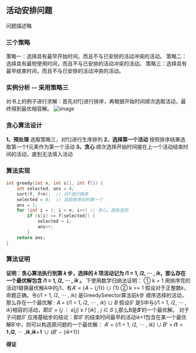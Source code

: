 ## 活动安排问题
问题描述略
### 三个策略
策略一：选择具有最早开始时间，而且不与已安排的活动冲突的活动。
策略二：选择具有最短使用时间，而且不与已安排的活动冲突的活动。
策略三：选择具有最早结束时间，而且不与已安排的活动冲突的活动。
### 实例分析 -- 采用策略三
对书上的例子进行求解：首先对f[]进行排序，再根据开始时间顺次选取活动，最终得到最优相容解。
![image](https://user-images.githubusercontent.com/30978491/114357462-551f7980-9ba4-11eb-8b52-1f5abeebb17b.png)
### 贪心算法设计
**1、预处理** 选取策略三，对f[]进行生序排列
**2、选择第一个活动** 按照排序结果选取第一个f元素作为第一个活动
**3、贪心** 顺次选择开始时间接在上一个活动结束时间的活动，直到无法填入活动
### 算法实现
```c++
int greedy(int n, int s[], int f[]) {
    int selected, ans = 0;
    sort(f, f+n);  // 对f进行排序
    selected = 0;  // 选取排序后的第一个
    ans = 1;
    for (int i = 1; i < n; i++) // 贪心，直到选完
        if (s[i] >= f[selected]) {
            selected = i; 
            ans++;
        }
    return ans;
}
```
### 算法证明
**证明：贪心算法执行到第 𝑘 步，选择的 𝑘 项活动记为 𝑖1 = 1, 𝑖2, ⋯ , 𝑖𝑘，那么存在一个最优解包含 𝑖1 = 1, 𝑖2, ⋯ , 𝑖𝑘 。**
下使用数学归纳法证明：
① k = 1
用排序完的活动1替换最优解A中的𝑗1，有𝐴′ = {𝐴 − {𝑗1}} ∪ {1}
② k >= 1
假设对于正整数𝑘，命题正确。令{𝑖1 = 1, 𝑖2, ⋯ , 𝑖𝑘} 是GreedySelector算法前𝑘步
顺序选择的活动，那么存在一个最优解 : 𝐴 = {𝑖1 = 1, 𝑖2, ⋯ , 𝑖𝑘} ∪ 𝐵
假设𝑆′ 是S中与{𝑖1 = 1, 𝑖2, ⋯ , 𝑖𝑘}相容的活动，即𝑆′ = {𝑗 ｜ 𝑠[𝑗] ≥ 𝑓 [𝑖𝑘] , 𝑗 ∈ 𝑆 },那么B是𝑺′的一个最优解。
对于子问题𝑆′ 应用基础步的结论：即𝑆′ 的结束时间最早的活动𝑖𝑘+1包含在某一个最优解B′中，则可以构造原问题的一个最优解：
𝐴′ = {𝑖1 = 1, 𝑖2, ⋯ , 𝑖𝑘} ∪ 𝐵′ = 𝒊𝟏 = 𝟏,𝒊𝟐, ⋯ ,𝒊𝒌,𝒊𝒌+𝟏 ∪ {𝐵′ − {𝑖𝑘+1}}

**得证**

